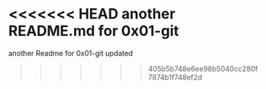 <<<<<<< HEAD
another README.md for 0x01-git
=======
another Readme for 0x01-git
updated
>>>>>>> 405b5b748e6ee98b5040cc280f7874b1f748ef2d
